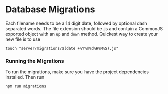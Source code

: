 Database Migrations
===================

Each filename needs to be a 14 digit date, followed by optional dash separated words. The file extension should be
.js and contain a CommonJS exported object with an `up` and `down` method. Quickest way to create your new file is
to use

```
touch "server/migrations/$(date +%Y%m%d%H%M%S).js"
```

### Running the Migrations


To run the migrations, make sure you have the project dependencies installed. Then run

```
npm run migrations
```